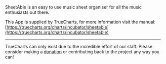 SheetAble is an easy to use music sheet organiser for all the music enthusiasts out there.

This App is supplied by TrueCharts, for more information visit the manual: [https://truecharts.org/charts/incubator/sheetable](https://truecharts.org/charts/incubator/sheetable)

---

TrueCharts can only exist due to the incredible effort of our staff.
Please consider making a [donation](https://truecharts.org/sponsor) or contributing back to the project any way you can!
